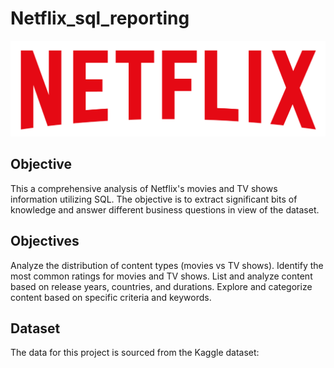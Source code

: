 # Netflix_sql_reporting

![Netflix logo](https://github.com/Sravan0342/Netflix_sql_reporting/blob/main/logo.png)

## Objective

This a comprehensive analysis of Netflix's movies and TV shows information utilizing SQL. The objective is to extract significant bits of knowledge and answer different business questions in view of the dataset. 

## Objectives
Analyze the distribution of content types (movies vs TV shows).
Identify the most common ratings for movies and TV shows.
List and analyze content based on release years, countries, and durations.
Explore and categorize content based on specific criteria and keywords.


## Dataset 
The data for this project is sourced from the Kaggle dataset:

